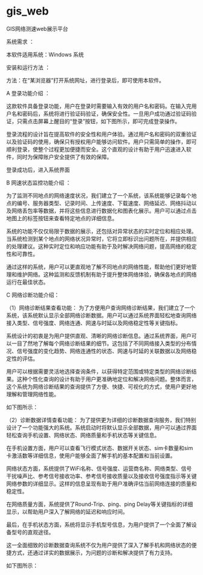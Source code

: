 # gis_web

GIS网络测速web展示平台  

系统需求 ：

本软件适用系统：Windows 系统 

安装和运行方法 ：

方法：在“某浏览器”打开系统网址，进行登录后，即可使用本软件。

A 登录功能介绍 ：

这款软件具备登录功能，用户在登录时需要输入有效的用户名和密码。在输入完用户名和密码后，系统将进行验证码验证，确保安全性。一旦用户成功通过验证码验证，只需点击屏幕上醒目的“登录”按钮，如下图所示，即可完成登录操作。

登录流程的设计旨在提高软件的安全性和用户体验。通过用户名和密码的双重验证以及验证码的使用，确保只有授权用户能够访问软件。用户只需简单的操作，即可顺利登录，使整个过程更加便捷而安全。这个直观的设计有助于用户迅速进入软件，同时为保障账户安全提供了有效的保障。

 
登录成功后，进入系统界面


B 网速状态监控功能介绍 ：

为了监测不同地点的网络速度状况，我们建立了一个系统，该系统能够记录每个地点的编号、服务器类型、记录时间、上传速度、下载速度、网络延迟、网络抖动以及网络丢包率等数据，并将这些信息进行数据化和图表化展示。用户可以通过点击地图上的标签按钮来查看特定地点的详细信息。

系统的功能不仅仅局限于数据的展示，还包括对异常状态的实时定位和相应处理。当系统检测到某个地点的网络状况异常时，它将立即标识出问题所在，并提供相应的处理建议。这种实时定位和响应功能有助于及时解决网络问题，提高网络的稳定性和可靠性。

通过这样的系统，用户可以更直观地了解不同地点的网络性能，帮助他们更好地管理和维护网络。这种监测和反馈机制有助于提升整体网络体验，确保各地点的网络运行在最佳状态。

 


 



C 网络诊断功能介绍：

（1）网络诊断结果查看功能： 
为了方便用户查询网络诊断结果，我们建立了一个系统，该系统默认显示全部网络诊断数据。用户可以通过系统界面轻松地查询网络接入类型、信号强度、网络连通、网速与时延以及网络稳定性等关键指标。

系统设计的初衷是为用户提供直观、清晰的网络诊断信息。通过系统界面，用户可以一目了然地了解每个网络诊断结果的细节。这包括了不同网络接入类型的分布情况、信号强度的变化趋势、网络连通性的状态、网速与时延的关联数据以及网络稳定性的评估。

用户可以根据需要灵活地选择查询条件，以获得特定范围或特定类型的网络诊断结果。这种个性化查询的设计有助于用户更准确地定位和解决网络问题。整体而言，这个系统为网络诊断结果的查询提供了方便、快捷、可视化的方式，使用户更好地理解和管理网络性能。

如下图所示：
 




（2）诊断数据详情查看功能： 
为了提供更为详细的诊断数据查询服务，我们特别设计了一个功能强大的系统。系统启动时将默认显示全部数据，用户可以通过界面轻松查询手机设置、网络状态、网络质量和手机状态等关键信息。

在手机设置方面，用户可以查看飞行模式状态、数据开关状态、sim卡数量和sim卡激活数等详细信息，使用户能够全面了解手机的基本配置和当前设置。

网络状态方面，系统提供了WiFi名称、信号强度、运营商名称、网络类型、信号干扰噪声比、参考信号接收功率、参考信号接收质量以及接收信号强度指示等关键网络参数的详细显示。这样的信息呈现有助于用户准确评估当前网络连接的质量和稳定性。

在网络质量方面，系统提供了Round-Trip、ping、ping Delay等关键指标的详细显示，以帮助用户深入了解网络的延迟和响应时间。

最后，在手机状态方面，系统将显示手机型号信息，为用户提供了一个全面了解设备型号的直观途径。

这一全面细致的诊断数据查询系统不仅为用户提供了深入了解手机和网络状态的便捷方式，还通过详实的数据展示，为问题的诊断和解决提供了有力支持。

如下图所示：

  

